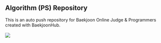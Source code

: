 <h2>Algorithm (PS) Repository</h2>

<div>This is an auto push repository for Baekjoon Online Judge & Programmers created with BaekjoonHub.</div> <br>
<img src="http://mazassumnida.wtf/api/v2/generate_badge?boj=haejun0410"/>
